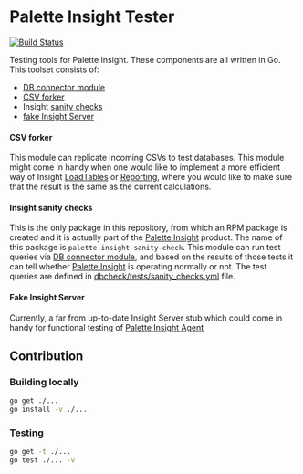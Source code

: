 # Palette Insight Tester

[![Build Status](https://travis-ci.com/palette-software/insight-tester.svg?branch=master&token=qWG5FJDvsjLrsJpXgxSJ)](https://travis-ci.com/palette-software/insight-tester)

Testing tools for Palette Insight. These components are all written in Go. This toolset consists of:

* [DB connector module]
* [CSV forker](csv_forker)
* Insight [sanity checks](dbcheck)
* [fake Insight Server](fake-insight-server)

#### CSV forker

This module can replicate incoming CSVs to test databases. This module might come in handy when one would like to implement a more efficient way of Insight [LoadTables](https://github.com/palette-software/insight-gp-import) or [Reporting](https://github.com/palette-software/insight-data-model), where you would like to make sure that the result is the same as the current calculations.

#### Insight sanity checks

This is the only package in this repository, from which an RPM package is created and it is actually part of the [Palette Insight] product. The name of this package is `palette-insight-sanity-check`. This module can run test queries via [DB connector module], and based on the results of those tests it can tell whether [Palette Insight] is operating normally or not. The test queries are defined in [dbcheck/tests/sanity_checks.yml](dbcheck/tests/sanity_checks.yml) file.

#### Fake Insight Server

Currently, a far from up-to-date Insight Server stub which could come in handy for functional testing of [Palette Insight Agent](https://github.com/palette-software/PaletteInsightAgent)

## Contribution

### Building locally

```bash
go get ./...
go install -v ./...
```

### Testing

```bash
go get -t ./...
go test ./... -v
```

[DB connector module]: common/db-connector
[Palette Insight]: https://github.com/palette-software/palette-insight
